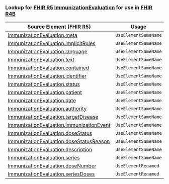 ### Lookup for [FHIR R5](https://hl7.org/fhir/R5/) [ImmunizationEvaluation](https://hl7.org/fhir/R5/ImmunizationEvaluation.html) for use in [FHIR R4B](https://hl7.org/fhir/R4B/)

| Source Element (FHIR R5) | Usage | Target |
| -------------- | ----- | ------ |
| [ImmunizationEvaluation.meta](https://hl7.org/fhir/R5/ImmunizationEvaluation.html#resource) | `UseElementSameName` | [ImmunizationEvaluation.meta](https://hl7.org/fhir/R4B/ImmunizationEvaluation.html#resource) |
| [ImmunizationEvaluation.implicitRules](https://hl7.org/fhir/R5/ImmunizationEvaluation.html#resource) | `UseElementSameName` | [ImmunizationEvaluation.implicitRules](https://hl7.org/fhir/R4B/ImmunizationEvaluation.html#resource) |
| [ImmunizationEvaluation.language](https://hl7.org/fhir/R5/ImmunizationEvaluation.html#resource) | `UseElementSameName` | [ImmunizationEvaluation.language](https://hl7.org/fhir/R4B/ImmunizationEvaluation.html#resource) |
| [ImmunizationEvaluation.text](https://hl7.org/fhir/R5/ImmunizationEvaluation.html#resource) | `UseElementSameName` | [ImmunizationEvaluation.text](https://hl7.org/fhir/R4B/ImmunizationEvaluation.html#resource) |
| [ImmunizationEvaluation.contained](https://hl7.org/fhir/R5/ImmunizationEvaluation.html#resource) | `UseElementSameName` | [ImmunizationEvaluation.contained](https://hl7.org/fhir/R4B/ImmunizationEvaluation.html#resource) |
| [ImmunizationEvaluation.identifier](https://hl7.org/fhir/R5/ImmunizationEvaluation.html#resource) | `UseElementSameName` | [ImmunizationEvaluation.identifier](https://hl7.org/fhir/R4B/ImmunizationEvaluation.html#resource) |
| [ImmunizationEvaluation.status](https://hl7.org/fhir/R5/ImmunizationEvaluation.html#resource) | `UseElementSameName` | [ImmunizationEvaluation.status](https://hl7.org/fhir/R4B/ImmunizationEvaluation.html#resource) |
| [ImmunizationEvaluation.patient](https://hl7.org/fhir/R5/ImmunizationEvaluation.html#resource) | `UseElementSameName` | [ImmunizationEvaluation.patient](https://hl7.org/fhir/R4B/ImmunizationEvaluation.html#resource) |
| [ImmunizationEvaluation.date](https://hl7.org/fhir/R5/ImmunizationEvaluation.html#resource) | `UseElementSameName` | [ImmunizationEvaluation.date](https://hl7.org/fhir/R4B/ImmunizationEvaluation.html#resource) |
| [ImmunizationEvaluation.authority](https://hl7.org/fhir/R5/ImmunizationEvaluation.html#resource) | `UseElementSameName` | [ImmunizationEvaluation.authority](https://hl7.org/fhir/R4B/ImmunizationEvaluation.html#resource) |
| [ImmunizationEvaluation.targetDisease](https://hl7.org/fhir/R5/ImmunizationEvaluation.html#resource) | `UseElementSameName` | [ImmunizationEvaluation.targetDisease](https://hl7.org/fhir/R4B/ImmunizationEvaluation.html#resource) |
| [ImmunizationEvaluation.immunizationEvent](https://hl7.org/fhir/R5/ImmunizationEvaluation.html#resource) | `UseElementSameName` | [ImmunizationEvaluation.immunizationEvent](https://hl7.org/fhir/R4B/ImmunizationEvaluation.html#resource) |
| [ImmunizationEvaluation.doseStatus](https://hl7.org/fhir/R5/ImmunizationEvaluation.html#resource) | `UseElementSameName` | [ImmunizationEvaluation.doseStatus](https://hl7.org/fhir/R4B/ImmunizationEvaluation.html#resource) |
| [ImmunizationEvaluation.doseStatusReason](https://hl7.org/fhir/R5/ImmunizationEvaluation.html#resource) | `UseElementSameName` | [ImmunizationEvaluation.doseStatusReason](https://hl7.org/fhir/R4B/ImmunizationEvaluation.html#resource) |
| [ImmunizationEvaluation.description](https://hl7.org/fhir/R5/ImmunizationEvaluation.html#resource) | `UseElementSameName` | [ImmunizationEvaluation.description](https://hl7.org/fhir/R4B/ImmunizationEvaluation.html#resource) |
| [ImmunizationEvaluation.series](https://hl7.org/fhir/R5/ImmunizationEvaluation.html#resource) | `UseElementSameName` | [ImmunizationEvaluation.series](https://hl7.org/fhir/R4B/ImmunizationEvaluation.html#resource) |
| [ImmunizationEvaluation.doseNumber](https://hl7.org/fhir/R5/ImmunizationEvaluation.html#resource) | `UseElementRenamed` | [ImmunizationEvaluation.doseNumber[x]](https://hl7.org/fhir/R4B/ImmunizationEvaluation.html#resource) |
| [ImmunizationEvaluation.seriesDoses](https://hl7.org/fhir/R5/ImmunizationEvaluation.html#resource) | `UseElementRenamed` | [ImmunizationEvaluation.seriesDoses[x]](https://hl7.org/fhir/R4B/ImmunizationEvaluation.html#resource) |
